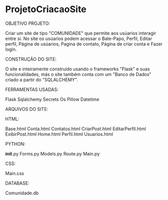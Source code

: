 # ProjetoCriacaoSite
 
OBJETIVO PROJETO:

Criar um site de tipo "COMUNIDADE" que permite aos usúarios interagir entre sí. No site os usúarios podem acessar o Bate-Papo, Perfil, Editar perfil, Página de usúarios, Pagina de contato, Página de criar conta e Fazer login.


CONSTRUÇÃO DO SITE:

O site e inteiramente construído usando o frameworks "Flask" e suas funcionalidades, más o site também conta com um "Banco de Dados"
criado a partir do "SQLALCHEMY".



FERRAMENTAS USADAS:

Flask
Sqlalchemy
Secrets
Os
Pillow
Datetime


ARQUIVOS DO SITE:

HTML:

Base.html
Conta.html
Contatos.html
CriarPost.html
EditarPerfil.html
ExibirPost.html
Home.html
Perfil.html
Usuarios.html

PYTHON:

__init__.py
Forms.py
Models.py
Route.py
Main.py

CSS:

Main.css

DATABASE:

Comunidade.db







